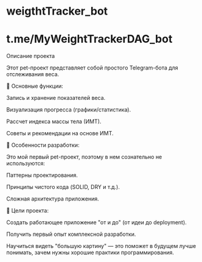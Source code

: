 # weigthtTracker_bot
# t.me/MyWeightTrackerDAG_bot

Описание проекта

Этот pet-проект представляет собой простого Telegram-бота для отслеживания веса.

🔹 Основные функции:

Запись и хранение показателей веса.

Визуализация прогресса (графики/статистика).

Рассчет индекса массы тела (ИМТ).

Советы и рекомендации на основе ИМТ.

🔹 Особенности разработки:

Это мой первый pet-проект, поэтому в нем сознательно не используются:

Паттерны проектирования.

Принципы чистого кода (SOLID, DRY и т.д.).

Сложная архитектура приложения.

🔹 Цели проекта:

Создать работающее приложение "от и до" (от идеи до deployment).

Получить первый опыт комплексной разработки.

Научиться видеть "большую картину" — это поможет в будущем лучше понимать, зачем нужны хорошие практики программирования.